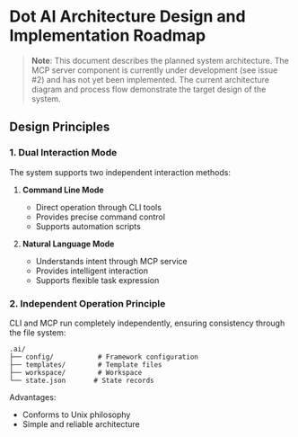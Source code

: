 # Dot AI Architecture Design and Implementation Roadmap

> **Note**: This document describes the planned system architecture. The MCP server component is currently under development (see issue #2) and has not yet been implemented. The current architecture diagram and process flow demonstrate the target design of the system.

## Design Principles

### 1. Dual Interaction Mode

The system supports two independent interaction methods:

1. **Command Line Mode**
   - Direct operation through CLI tools
   - Provides precise command control
   - Supports automation scripts

2. **Natural Language Mode**
   - Understands intent through MCP service
   - Provides intelligent interaction
   - Supports flexible task expression

### 2. Independent Operation Principle

CLI and MCP run completely independently, ensuring consistency through the file system:

```
.ai/
├── config/           # Framework configuration
├── templates/        # Template files
├── workspace/        # Workspace
└── state.json       # State records
```

Advantages:
- Conforms to Unix philosophy
- Simple and reliable architecture
